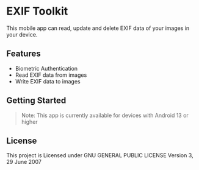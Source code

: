 # EXIF Toolkit

This mobile app can read, update and delete EXIF data of your images in your device.

## Features

* Biometric Authentication
* Read EXIF data from images
* Write EXIF data to images

## Getting Started

> Note: This app is currently available for devices with Android 13 or higher

##  License

This project is Licensed under GNU GENERAL PUBLIC LICENSE Version 3, 29 June 2007